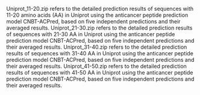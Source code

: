 Uniprot_11-20.zip refers to the detailed prediction results of sequences with 11-20 amino acids (AA) in Uniprot using the anticancer peptide prediction model CNBT-ACPred, based on five independent predictions and their averaged results.
Uniprot_21-30.zip refers to the detailed prediction results of sequences with 21-30 AA in Uniprot using the anticancer peptide prediction model CNBT-ACPred, based on five independent predictions and their averaged results.
Uniprot_31-40.zip refers to the detailed prediction results of sequences with 31-40 AA in Uniprot using the anticancer peptide prediction model CNBT-ACPred, based on five independent predictions and their averaged results.
Uniprot_41-50.zip refers to the detailed prediction results of sequences with 41-50 AA in Uniprot using the anticancer peptide prediction model CNBT-ACPred, based on five independent predictions and their averaged results.
